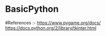 # BasicPython
#References :- 
https://www.pygame.org/docs/
https://docs.python.org/2/library/tkinter.html
